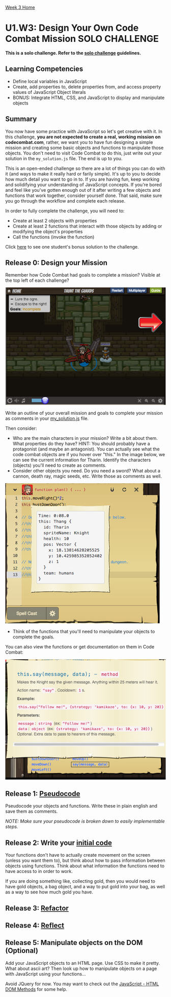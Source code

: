 [Week 3 Home](../)

# U1.W3: Design Your Own Code Combat Mission SOLO CHALLENGE

**This is a solo challenge. Refer to the [solo challenge](https://github.com/Devbootcamp/phase-0-handbook/blob/master/solo-challenges.md) guidelines.**

## Learning Competencies
- Define local variables in JavaScript
- Create, add properties to, delete properties from, and access property values of JavaScript Object literals
- BONUS: Integrate HTML, CSS, and JavaScript to display and manipulate objects


## Summary
You now have some practice with JavaScript so let's get creative with it. In this challenge, **you are not expected to create a real, working mission on codecombat.com**, rather, we want you to have fun designing a simple mission and creating some basic objects and functions to manipulate those objects. You don't need to visit Code Combat to do this, just write out your solution in the `my_solution.js` file. The end is up to you.

This is an open-ended challenge so there are a lot of things you can do with it (and ways to make it really hard or farily simple). It's up to you to decide how much detail you want to go in to. If you are having fun, keep working and solidifying your understanding of JavaScript concepts. If you're bored and feel like you've gotten enough out of it after writing a few objects and functions that work together, consider yourself done. That said, make sure you go through the workflow and complete each release.

In order to fully complete the challenge, you will need to:
- Create at least 2 objects with properties
- Create at least 2 functions that interact with those objects by adding or modifying the object's properties
- Call the functions (invoke the function)

Click [here](http://kiopelani.github.io/Projects/orpheus_game.html) to see one student's bonus solution to the challenge.

## Release 0: Design your Mission

Remember how Code Combat had goals to complete a mission? Visible at the top left of each challenge?

![Mission goals](../imgs/cc-mission.png)

Write an outline of your overall mission and goals to complete your mission as comments in your [my_solution.js](my_solution.js) file.

Then consider:
- Who are the main characters in your mission? Write a bit about them. What properties do they have? HINT: You should probably have a protagonist (and maybe an antagonist). You can actually see what the code combat objects are if you hover over "this." In the image below, we can see the current information for Tharin. Identify the characters (objects) you'll need to create as comments.
- Consider other objects you need. Do you need a sword? What about a cannon, death ray, magic seeds, etc. Write those as comments as well.

![objects](../imgs/cc-objects.png)

- Think of the functions that you'll need to manipulate your objects to complete the goals.

You can also view the functions or get documentation on them in Code Combat:

![functions](../imgs/cc-functions.png)

## Release 1: [Pseudocode](https://github.com/Devbootcamp/phase-0-handbook/blob/master/coding-references/pseudocode.md)

Pseudocode your objects and functions. Write these in plain english and save them as comments.

*NOTE: Make sure your pseudocode is broken down to easily implementable steps.*

## Release 2: Write your [initial code](https://github.com/Devbootcamp/phase-0-handbook/blob/master/coding-references/initial-solution.md)

Your functions don't have to actually create movement on the screen (unless you want them to), but think about how to pass information between objects using functions. Think about what information the functions need to have access to in order to work.

If you are doing something like, collecting gold, then you would need to have gold objects, a bag object, and a way to put gold into your bag, as well as a way to see how much gold you have.

## Release 3: [Refactor](https://github.com/Devbootcamp/phase-0-handbook/blob/master/coding-references/refactoring.md)

## Release 4: [Reflect](https://github.com/Devbootcamp/phase-0-handbook/blob/master/coding-references/reflection-guidelines.md)

## Release 5: Manipulate objects on the DOM (Optional)
Add your JavaScript objects to an HTML page. Use CSS to make it pretty. What about ascii art? Then look up how to manipulate objects on a page with JavaScript using your functions...

Avoid JQuery for now. You may want to check out the [JavaScript - HTML DOM Methods](http://www.w3schools.com/js/js_htmldom_methods.asp) for some help.



